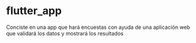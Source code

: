 # flutter_app
Conciste en una app que hará encuestas con ayuda de una aplicación web que validará los datos y mostrará los resultados
